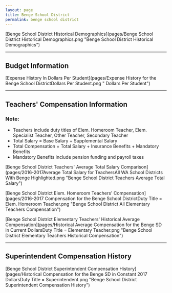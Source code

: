 ```yaml
---
layout: page
title: Benge School District
permalink: benge school district
---
```



[Benge School District Historical Demographics](pages/Benge School District Historical Demographics.png "Benge School District Historical Demographics")

___

## Budget Information

[Expense History In Dollars Per Student](pages/Expense History for the Benge School DistrictDollars Per Student.png " Dollars Per Student")


___

## Teachers' Compensation Information
### Note:
- Teachers include duty titles of Elem. Homeroom Teacher, Elem. Specialist Teacher, Other Teacher, Secondary Teacher
- Total Salary = Base Salary + Supplemental Salary
- Total Compensation = Total Salary + Insurance Benefits + Mandatory Benefits
- Mandatory Benefits include pension funding and payroll taxes

[Benge School District Teachers' Average Total Salary Comparison](pages/2016-2017Average Total Salary for TeachersAll WA School Districts With Benge Highlighted.png "Benge School District Teachers Average Total Salary")

[Benge School District Elem. Homeroom Teachers' Compensation](pages/2016-2017 Compensation for the Benge School DistrictDuty Title = Elem. Homeroom Teacher.png "Benge School District All Elementary Teachers Compensation")

[Benge School District Elementary Teachers' Historical Average Compensation](pages/Historical Average Compensation for the Benge SD in Current DollarsDuty Title = Elementary Teacher.png "Benge School District Elementary Teachers Historical Compensation")


___

## Superintendent Compensation History

[Benge School District Superintendent Compensation History](pages/Historical Compensation for the Benge SD in Constant 2017 DollarsDuty Title = Superintendent.png "Benge School District Superintendent Compensation History")

